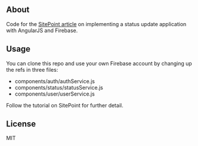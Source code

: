 ## About

Code for the [SitePoint article]() on implementing a status update application with AngularJS and Firebase.

## Usage

You can clone this repo and use your own Firebase account by changing up the refs in three files:

* components/auth/authService.js
* components/status/statusService.js
* components/user/userService.js

Follow the tutorial on SitePoint for further detail.

## License

MIT

